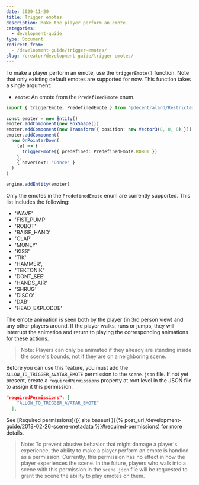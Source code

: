 ```yaml
---
date: 2020-11-20
title: Trigger emotes
description: Make the player perform an emote
categories:
  - development-guide
type: Document
redirect_from:
  - /development-guide/trigger-emotes/
slug: /creator/development-guide/trigger-emotes/
---
```


To make a player perform an emote, use the `triggerEmote()` function. Note that only existing default emotes are supported for now. This function takes a single argument:

- `emote`: An emote from the `PredefinedEmote` enum.

```ts
import { triggerEmote, PredefinedEmote } from "@decentraland/RestrictedActions"

const emoter = new Entity()
emoter.addComponent(new BoxShape())
emoter.addComponent(new Transform({ position: new Vector3(8, 0, 8) }))
emoter.addComponent(
  new OnPointerDown(
    (e) => {
      triggerEmote({ predefined: PredefinedEmote.ROBOT })
    },
    { hoverText: "Dance" }
  )
)

engine.addEntity(emoter)
```

Only the emotes in the `PredefinedEmote` enum are currently supported. This list includes the following:

- 'WAVE'
- 'FIST_PUMP'
- 'ROBOT'
- 'RAISE_HAND'
- 'CLAP'
- 'MONEY'
- 'KISS'
- 'TIK'
- 'HAMMER',
- 'TEKTONIK'
- 'DONT_SEE'
- 'HANDS_AIR'
- 'SHRUG'
- 'DISCO'
- 'DAB'
- 'HEAD_EXPLODDE'

The emote animation is seen both by the player (in 3rd person view) and any other players around. If the player walks, runs or jumps, they will interrupt the animation and return to playing the corresponding animations for these actions.

> Note: Players can only be animated if they already are standing inside the scene's bounds, not if they are on a neighboring scene.

Before you can use this feature, you must add the `ALLOW_TO_TRIGGER_AVATAR_EMOTE` permission to the `scene.json` file. If not yet present, create a `requiredPermissions` property at root level in the JSON file to assign it this permission.

```json
"requiredPermissions": [
    "ALLOW_TO_TRIGGER_AVATAR_EMOTE"
  ],
```

See [Required permissions]({{ site.baseurl }}{% post_url /development-guide/2018-02-26-scene-metadata %}#required-permissions) for more details.

> Note: To prevent abusive behavior that might damage a player's experience, the ability to make a player perform an emote is handled as a permission. Currently, this permission has no effect in how the player experiences the scene. In the future, players who walk into a scene with this permission in the `scene.json` file will be requested to grant the scene the ability to play emotes on them.
